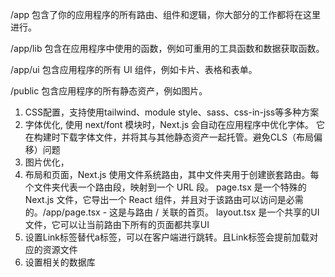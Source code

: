 /app
包含了你的应用程序的所有路由、组件和逻辑，你大部分的工作都将在这里进行。

/app/lib
包含在应用程序中使用的函数，例如可重用的工具函数和数据获取函数。

/app/ui
包含应用程序的所有 UI 组件，例如卡片、表格和表单。

/public
包含应用程序的所有静态资产，例如图片。

1. CSS配置，支持使用tailwind、module style、sass、css-in-jss等多种方案
2. 字体优化, 使用 next/font 模块时，Next.js 会自动在应用程序中优化字体。
   它在构建时下载字体文件，并将其与其他静态资产一起托管。避免CLS（布局偏移）问题
3. 图片优化，<Image />
4. 布局和页面，Next.js 使用文件系统路由，其中文件夹用于创建嵌套路由。每个文件夹代表一个路由段，映射到一个 URL 段。
   page.tsx 是一个特殊的 Next.js 文件，它导出一个 React 组件，并且对于该路由可以访问是必需的。/app/page.tsx - 这是与路由 / 关联的首页。
   layout.tsx 是一个共享的UI文件，它可以让当前路由下所有的页面都共享UI
5. 设置Link标签替代a标签，可以在客户端进行跳转。且Link标签会提前加载对应的资源文件
6. 设置相关的数据库
